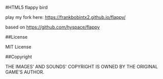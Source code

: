 #HTML5 flappy bird

play my fork here: https://frankbobintx2.github.io/flappy/

based on https://github.com/hyspace/flappy

##License

MIT License

##Copyright

THE IMAGES' AND SOUNDS' COPYRIGHT IS OWNED BY THE ORIGINAL GAME'S AUTHOR.
